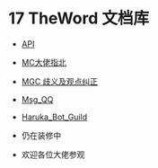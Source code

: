 # 17 TheWord 文档库

- [API](api/README.md)

- [MC大佬指北](mchelp/README.md)

- [MGC 歧义及观点纠正](mgc/README.md)

- [Msg_QQ](msg_qq/README.md)

- [Haruka_Bot_Guild](haruka/README.md)

- 仍在装修中

- 欢迎各位大佬参观
